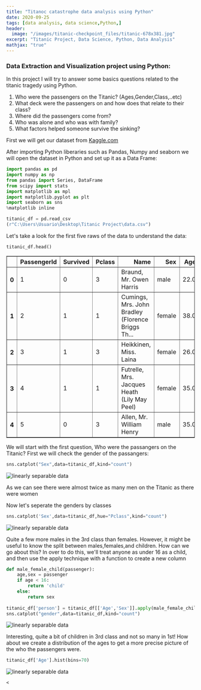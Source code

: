 ```yaml
---
title: "Titanoc catastrophe data analysis using Python"
date: 2020-09-25
tags: [data analysis, data science,Python,]
header:
  image: "/images/titanic-checkpoint_files/titanic-678x381.jpg"
excerpt: "Titanic Project, Data Science, Python, Data Analysis"
mathjax: "true"
---
```

### Data Extraction and Visualization project using Python:

In this project I will try to answer some basics questions related to the titanic tragedy using Python.
1. Who were the passengers on the Titanic? (Ages,Gender,Class,..etc)
2. What deck were the passengers on and how does that relate to their class?
3. Where did the passengers come from?
4. Who was alone and who was with family?
5. What factors helped someone survive the sinking?


First we will get our dataset from [Kaggle.com](https://www.kaggle.com/c/titanic-gettingStarted)

After importing Python liberaries such as Pandas, Numpy and seaborn we will open the dataset in Python and set up it as a Data Frame:

```python
import pandas as pd
import numpy as np
from pandas import Series, DataFrame
from scipy import stats
import matplotlib as mpl
import matplotlib.pyplot as plt
import seaborn as sns
%matplotlib inline
```
```python
titanic_df = pd.read_csv
(r"C:\Users\Usuario\Desktop\Titanic Project\data.csv")
```

Let's take a look for the first five raws of the data to understand the data:
```python
titanic_df.head()
```




<div>
<style scoped>
    .dataframe tbody tr th:only-of-type {
        vertical-align: middle;
    }

    .dataframe tbody tr th {
        vertical-align: top;
    }

    .dataframe thead th {
        text-align: right;
    }
</style>
<table border="1" class="dataframe">
  <thead>
    <tr style="text-align: right;">
      <th></th>
      <th>PassengerId</th>
      <th>Survived</th>
      <th>Pclass</th>
      <th>Name</th>
      <th>Sex</th>
      <th>Age</th>
      <th>SibSp</th>
      <th>Parch</th>
      <th>Ticket</th>
      <th>Fare</th>
      <th>Cabin</th>
      <th>Embarked</th>
    </tr>
  </thead>
  <tbody>
    <tr>
      <th>0</th>
      <td>1</td>
      <td>0</td>
      <td>3</td>
      <td>Braund, Mr. Owen Harris</td>
      <td>male</td>
      <td>22.0</td>
      <td>1</td>
      <td>0</td>
      <td>A/5 21171</td>
      <td>7.2500</td>
      <td>NaN</td>
      <td>S</td>
    </tr>
    <tr>
      <th>1</th>
      <td>2</td>
      <td>1</td>
      <td>1</td>
      <td>Cumings, Mrs. John Bradley (Florence Briggs Th...</td>
      <td>female</td>
      <td>38.0</td>
      <td>1</td>
      <td>0</td>
      <td>PC 17599</td>
      <td>71.2833</td>
      <td>C85</td>
      <td>C</td>
    </tr>
    <tr>
      <th>2</th>
      <td>3</td>
      <td>1</td>
      <td>3</td>
      <td>Heikkinen, Miss. Laina</td>
      <td>female</td>
      <td>26.0</td>
      <td>0</td>
      <td>0</td>
      <td>STON/O2. 3101282</td>
      <td>7.9250</td>
      <td>NaN</td>
      <td>S</td>
    </tr>
    <tr>
      <th>3</th>
      <td>4</td>
      <td>1</td>
      <td>1</td>
      <td>Futrelle, Mrs. Jacques Heath (Lily May Peel)</td>
      <td>female</td>
      <td>35.0</td>
      <td>1</td>
      <td>0</td>
      <td>113803</td>
      <td>53.1000</td>
      <td>C123</td>
      <td>S</td>
    </tr>
    <tr>
      <th>4</th>
      <td>5</td>
      <td>0</td>
      <td>3</td>
      <td>Allen, Mr. William Henry</td>
      <td>male</td>
      <td>35.0</td>
      <td>0</td>
      <td>0</td>
      <td>373450</td>
      <td>8.0500</td>
      <td>NaN</td>
      <td>S</td>
    </tr>
  </tbody>
</table>
</div>

We will start with the first question, Who were the passangers on the Titanic?
First we will check the gender of the passangers:
```python
sns.catplot("Sex",data=titanic_df,kind="count")
```
<img src="{{ site.url }}{{ site.baseurl }}/images/titanic-checkpoint_files/titanic-checkpoint_7_0.png" alt="linearly separable data">

As we can see there were almost twice as many men on the Titanic as there were women

Now let's seperate the genders by classes
```python
sns.catplot('Sex',data=titanic_df,hue="Pclass",kind="count")
```
<img src="{{ site.url }}{{ site.baseurl }}/images/titanic-checkpoint_files/titanic-checkpoint_8_1.png" alt="linearly separable data">

Quite a few more males in the 3rd class than females. However, it might be useful to know the split between males,females,and children. How can we go about this?
In over to do this, we'll treat anyone as under 16 as a child, and then use the apply technique with a function to create a new column
```python
def male_female_child(passenger):
    age,sex = passenger
    if age < 16:
        return 'child'
    else:
        return sex   
        
titanic_df['person'] = titanic_df[['Age','Sex']].apply(male_female_child,axis=1)
sns.catplot("gender",data=titanic_df,kind="count")
```
<img src="{{ site.url }}{{ site.baseurl }}/images/titanic-checkpoint_files/titanic-checkpoint_14_1.png" alt="linearly separable data">

Interesting, quite a bit of children in 3rd class and not so many in 1st! How about we create a distribution of the ages to get a more precise picture of the who the passengers were.
```python
titanic_df['Age'].hist(bins=70)
```
<img src="{{ site.url }}{{ site.baseurl }}/images/titanic-checkpoint_files/titanic-checkpoint_15_1.png" alt="linearly separable data">

















    <







